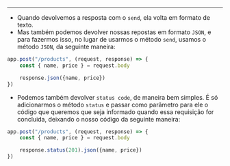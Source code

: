 ___
- Quando devolvemos a resposta com o `send`, ela volta em formato de texto.
- Mas também podemos devolver nossas repostas em formato `JSON`, e para fazermos isso, no lugar de usarmos o método `send`, usamos o método `JSON`, da seguinte maneira:
```ts
app.post("/products", (request, response) => {
	const { name, price } = request.body

	response.json({name, price})
})
```
- Podemos também devolver `status code`, de maneira bem simples. É só adicionarmos o método `status` e passar como parâmetro para ele o código que queremos que seja informado quando essa requisição for concluida, deixando o nosso código da seguinte maneira:
```ts
app.post("/products", (request, response) => {
	const { name, price } = request.body

	response.status(201).json({name, price})
})
```